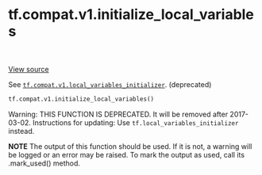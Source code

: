 <div itemscope itemtype="http://developers.google.com/ReferenceObject">
<meta itemprop="name" content="tf.compat.v1.initialize_local_variables" />
<meta itemprop="path" content="Stable" />
</div>

# tf.compat.v1.initialize_local_variables

<!-- Insert buttons and diff -->

<table class="tfo-notebook-buttons tfo-api" align="left">
</table>

<a target="_blank" href="/code/stable/tensorflow/python/ops/variables.py">View source</a>



See <a href="../../../tf/compat/v1/local_variables_initializer.md"><code>tf.compat.v1.local_variables_initializer</code></a>. (deprecated)

``` python
tf.compat.v1.initialize_local_variables()
```



<!-- Placeholder for "Used in" -->

Warning: THIS FUNCTION IS DEPRECATED. It will be removed after 2017-03-02.
Instructions for updating:
Use `tf.local_variables_initializer` instead.

  **NOTE** The output of this function should be used.  If it is not, a warning will be logged or an error may be raised.  To mark the output as used, call its .mark_used() method.

